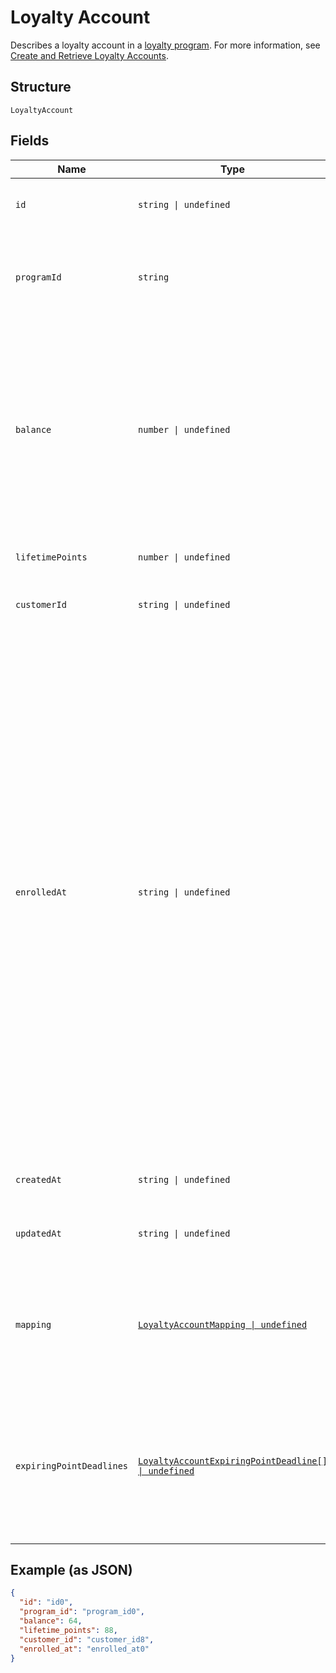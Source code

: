 
# Loyalty Account

Describes a loyalty account in a [loyalty program](../../doc/models/loyalty-program.md). For more information, see
[Create and Retrieve Loyalty Accounts](../../https://developer.squareup.com/docs/loyalty-api/loyalty-accounts).

## Structure

`LoyaltyAccount`

## Fields

| Name | Type | Tags | Description |
|  --- | --- | --- | --- |
| `id` | `string \| undefined` | Optional | The Square-assigned ID of the loyalty account.<br>**Constraints**: *Maximum Length*: `36` |
| `programId` | `string` | Required | The Square-assigned ID of the [loyalty program](../../doc/models/loyalty-program.md) to which the account belongs.<br>**Constraints**: *Minimum Length*: `1`, *Maximum Length*: `36` |
| `balance` | `number \| undefined` | Optional | The available point balance in the loyalty account. If points are scheduled to expire, they are listed in the `expiring_point_deadlines` field.<br><br>Your application should be able to handle loyalty accounts that have a negative point balance (`balance` is less than 0). This might occur if a seller makes a manual adjustment or as a result of a refund or exchange. |
| `lifetimePoints` | `number \| undefined` | Optional | The total points accrued during the lifetime of the account. |
| `customerId` | `string \| undefined` | Optional | The Square-assigned ID of the [customer](../../doc/models/customer.md) that is associated with the account. |
| `enrolledAt` | `string \| undefined` | Optional | The timestamp when the buyer joined the loyalty program, in RFC 3339 format. This field is used to display the **Enrolled On** or **Member Since** date in first-party Square products.<br><br>If this field is not set in a `CreateLoyaltyAccount` request, Square populates it after the buyer's first action on their account<br>(when `AccumulateLoyaltyPoints` or `CreateLoyaltyReward` is called). In first-party flows, Square populates the field when the buyer agrees to the terms of service in Square Point of Sale.<br><br>This field is typically specified in a `CreateLoyaltyAccount` request when creating a loyalty account for a buyer who already interacted with their account.<br>For example, you would set this field when migrating accounts from an external system. The timestamp in the request can represent a current or previous date and time, but it cannot be set for the future. |
| `createdAt` | `string \| undefined` | Optional | The timestamp when the loyalty account was created, in RFC 3339 format. |
| `updatedAt` | `string \| undefined` | Optional | The timestamp when the loyalty account was last updated, in RFC 3339 format. |
| `mapping` | [`LoyaltyAccountMapping \| undefined`](../../doc/models/loyalty-account-mapping.md) | Optional | Represents the mapping that associates a loyalty account with a buyer.<br><br>Currently, a loyalty account can only be mapped to a buyer by phone number. For more information, see<br>[Loyalty Overview](../../https://developer.squareup.com/docs/loyalty/overview). |
| `expiringPointDeadlines` | [`LoyaltyAccountExpiringPointDeadline[] \| undefined`](../../doc/models/loyalty-account-expiring-point-deadline.md) | Optional | The schedule for when points expire in the loyalty account balance. This field is present only if the account has points that are scheduled to expire.<br><br>The total number of points in this field equals the number of points in the `balance` field. |

## Example (as JSON)

```json
{
  "id": "id0",
  "program_id": "program_id0",
  "balance": 64,
  "lifetime_points": 88,
  "customer_id": "customer_id8",
  "enrolled_at": "enrolled_at0"
}
```

